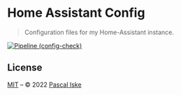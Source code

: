 # Home Assistant Config

> Configuration files for my Home-Assistant instance.

[![Pipeline (config-check)](https://img.shields.io/github/workflow/status/pascaliske/home-assistant/Config%20Check/master?label=config-check&style=flat-square)](https://github.com/pascaliske/home-assistant/actions)

## License

[MIT](LICENSE.md) – © 2022 [Pascal Iske](https://pascaliske.dev)

